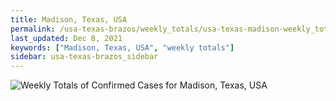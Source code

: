 ```yaml
---
title: Madison, Texas, USA
permalink: /usa-texas-brazos/weekly_totals/usa-texas-madison-weekly_totals.html
last_updated: Dec 8, 2021
keywords: ["Madison, Texas, USA", "weekly totals"]
sidebar: usa-texas-brazos_sidebar
---
```


![Weekly Totals of Confirmed Cases for Madison, Texas, USA](/covid_tracker/images/graphs/usa-texas-madison-weekly_totals_graph.png)
